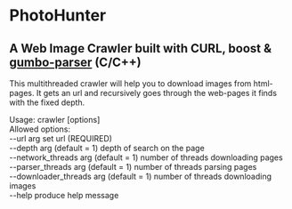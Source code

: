 # PhotoHunter
## A Web Image Crawler built with CURL, boost & [gumbo-parser](https://github.com/google/gumbo-parser) (C/C++)
This multithreaded crawler will help you to download images from html-pages. It gets an url and recursively goes through
the web-pages it finds with the fixed depth.

Usage: crawler [options]  
Allowed options:  
--url arg                     set url (REQUIRED)  
--depth arg (default = 1)              depth of search on the page  
--network_threads arg (default = 1)    number of threads downloading pages  
--parser_threads arg (default = 1)     number of threads parsing pages  
--downloader_threads arg (default = 1) number of threads downloading images  
--help                        produce help message
